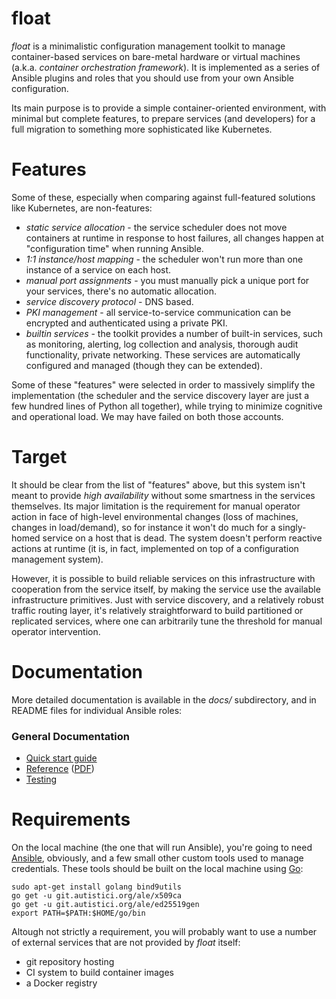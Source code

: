 float
====

*float* is a minimalistic configuration management toolkit to manage
container-based services on bare-metal hardware or virtual machines
(a.k.a. *container orchestration framework*). It is implemented as a
series of Ansible plugins and roles that you should use from your own
Ansible configuration.

Its main purpose is to provide a simple container-oriented
environment, with minimal but complete features, to prepare services
(and developers) for a full migration to something more sophisticated
like Kubernetes.

# Features

Some of these, especially when comparing against full-featured
solutions like Kubernetes, are non-features:

* *static service allocation* - the service scheduler does not move
  containers at runtime in response to host failures, all changes
  happen at "configuration time" when running Ansible.
* *1:1 instance/host mapping* - the scheduler won't run more than one
  instance of a service on each host.
* *manual port assignments* - you must manually pick a unique port for
  your services, there's no automatic allocation.
* *service discovery protocol* - DNS based.
* *PKI management* - all service-to-service communication can be
  encrypted and authenticated using a private PKI.
* *builtin services* - the toolkit provides a number of built-in
  services, such as monitoring, alerting, log collection and analysis,
  thorough audit functionality, private networking. These services are
  automatically configured and managed (though they can be extended).

Some of these "features" were selected in order to massively simplify
the implementation (the scheduler and the service discovery layer are
just a few hundred lines of Python all together), while trying to
minimize cognitive and operational load. We may have failed on both
those accounts.

# Target

It should be clear from the list of "features" above, but this system
isn't meant to provide *high availability* without some smartness in the
services themselves. Its major limitation is the requirement for
manual operator action in face of high-level environmental changes
(loss of machines, changes in load/demand), so for instance it won't
do much for a singly-homed service on a host that is dead. The system
doesn't perform reactive actions at runtime (it is, in fact,
implemented on top of a configuration management system).

However, it is possible to build reliable services on this
infrastructure with cooperation from the service itself, by making the
service use the available infrastructure primitives. Just with service
discovery, and a relatively robust traffic routing layer, it's
relatively straightforward to build partitioned or replicated
services, where one can arbitrarily tune the threshold for manual
operator intervention.

# Documentation

More detailed documentation is available in the *docs/* subdirectory,
and in README files for individual Ansible roles:

### General Documentation

* [Quick start guide](docs/quickstart.md)
* [Reference](docs/reference.md) ([PDF](docs/reference.pdf))
* [Testing](docs/testing.md)

# Requirements

On the local machine (the one that will run Ansible), you're going to
need [Ansible](https://ansible.com), obviously, and a few small other
custom tools used to manage credentials. These tools should be built
on the local machine using [Go](https://golang.org):

```shell
sudo apt-get install golang bind9utils
go get -u git.autistici.org/ale/x509ca
go get -u git.autistici.org/ale/ed25519gen
export PATH=$PATH:$HOME/go/bin
```

Altough not strictly a requirement, you will probably want to use a
number of external services that are not provided by *float* itself:

* git repository hosting
* CI system to build container images
* a Docker registry
